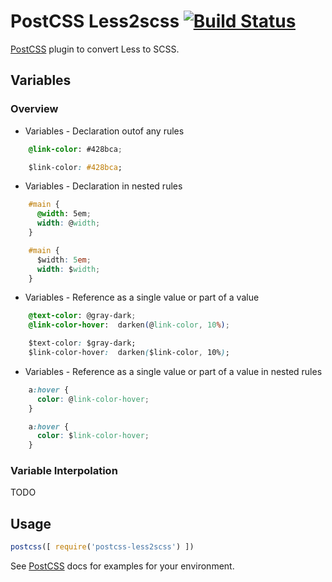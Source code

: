 # PostCSS Less2scss [![Build Status][ci-img]][ci]

[PostCSS] plugin to convert Less to SCSS.

[PostCSS]: https://github.com/postcss/postcss
[ci-img]:  https://travis-ci.org/princetoad/postcss-less2scss.svg
[ci]:      https://travis-ci.org/princetoad/postcss-less2scss

## Variables

### Overview

* Variables - Declaration outof any rules

```css
    @link-color: #428bca;
```

```css
    $link-color: #428bca;
```

* Variables - Declaration in nested rules
```css
    #main {
      @width: 5em;
      width: @width;
    }
```

```css
    #main {
      $width: 5em;
      width: $width;
    }
```

* Variables - Reference as a single value or part of a value
```css
    @text-color: @gray-dark;
    @link-color-hover:  darken(@link-color, 10%);
```

```css
    $text-color: $gray-dark;
    $link-color-hover:  darken($link-color, 10%);
```

* Variables - Reference as a single value or part of a value in nested rules
```css
    a:hover {
      color: @link-color-hover;
    }
```

```css
    a:hover {
      color: $link-color-hover;
    }
```

### Variable Interpolation
TODO

## Usage

```js
postcss([ require('postcss-less2scss') ])
```

See [PostCSS] docs for examples for your environment.
